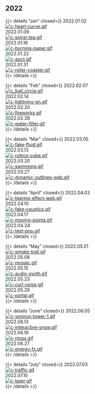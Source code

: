 
## 2022

{{< details "Jan" closed>}}
2022.01.02  
[![c-heart-curve.gif](https://i.postimg.cc/dsDDN82Q/c-heart-curve.gif)](/heart_curve/)  
2022.01.09  
[![c-spiral-tag.gif](https://i.postimg.cc/KFmK6QV0/c-spiral-tag.gif)](/spiral_tag/)  
2022.01.16  
[![c-burning-paper.gif](https://i.postimg.cc/dq3ytpDR/c-burning-paper.gif)](/burning_paper/)  
2022.01.22  
[![c-ascii.gif](https://i.postimg.cc/XnbB9hP0/c-ascii.gif)](/ascii/)  
2022.01.31  
[![c-roller-coaster.gif](https://i.postimg.cc/rM8xsK7G/c-roller-coaster.gif)](/roller_coaster/)  
{{< /details >}}

{{< details "Feb" closed>}}
2022.02.07  
[![c_ball_circle.gif](https://i.postimg.cc/3361MvYB/c_ball_circle.gif)](/ball_circle/)  
2022.02.14  
[![c-lightning-gn.gif](https://i.postimg.cc/RMX4nDyX/c-lightning-gn.gif)](/bolt/)  
2022.02.20  
[![c-fireworks.gif](https://i.postimg.cc/knhVGK84/c-fireworks.gif)](/fireworks/)  
2022.02.28  
[![c-water-filter.gif](https://i.postimg.cc/KZq81PCV/c-water-filter.gif)](/fluid_text/)  
{{< /details >}}

{{< details "Mar" closed>}}
2022.03.05  
[![c-fake-fluid.gif](https://i.postimg.cc/Dv5DBDCx/c-fake-fluid.gif)](/fake_fluid)  
2022.03.13  
[![c-rubics-cube.gif](https://i.postimg.cc/hSbyfnrv/c-rubics-cube.gif)](/rubics_cube/)  
2022.03.20  
[![c-swimming.gif](https://i.postimg.cc/4X5QZd95/c-swimming.gif)](/procedural_swimming/)  
2022.03.27  
[![c-dynamic-outlines-web.gif](https://i.postimg.cc/cWPJbfLS/c-dynamic-outlines-web.gif)](/dynamic_outlines)  
{{< /details >}}

{{< details "April" closed>}}
2022.04.03  
[![c-tearing-effect-web.gif](https://i.postimg.cc/k7JwvMJz/c-tearing-effect-web.gif)](/tearing_effect)  
2022.04.10  
[![c-fake-caustics.gif](https://i.postimg.cc/cxZc7bK1/c-fake-caustics.gif)](/fake_caustics)  
2022.04.17  
[![c-moving-points.gif](https://i.postimg.cc/VmFTC1TH/c-moving-points.gif)](/moving_points)  
2022.04.24  
[![c-text-pop.gif](https://i.postimg.cc/4ZkhdNth/c-text-pop.gif)](/text_pop)  
{{< /details >}}

{{< details "May" closed>}}
2022.05.01  
[![c-smoke-trail.gif](https://i.postimg.cc/B3zBZBhm/c-smoke-trail.gif)](/smoke_trail)  
2022.05.08  
[![c-mosaic.gif](https://i.postimg.cc/bYP5TcKy/c-mosaic.gif)](/mosaic)  
2022.05.15  
[![c-audio-synth.gif](https://i.postimg.cc/qp4s5177/c-audio-synth.gif)](/audio_synth)  
2022.05.23  
[![c-curl-noise.gif](https://i.postimg.cc/Fm45HdGL/c-curl-noise.gif)](/curl_noise)  
2022.05.29  
[![c-portal.gif](https://i.postimg.cc/KFp4LdfP/c-portal.gif)](/portal)  
{{< /details >}}

{{< details "June" closed>}}
2022.06.05  
[![c-voronoi-tower-1.gif](https://i.postimg.cc/L2Bg0prr/c-voronoi-tower-1.gif)](/voronoi)  
2022.06.13  
[![c-interactive-snow.gif](https://i.postimg.cc/qkT03dd4/c-interactive-snow.gif)](/interactive_snow)  
2022.06.19  
[![c-moss.gif](https://i.postimg.cc/nFT1BDMp/c-moss.gif)](/moss)  
2022.06.27  
[![c-energy-fx.gif](https://i.postimg.cc/6wp9XsdP/c-energy-fx.gif)](/energy_fx)  
{{< /details >}}

{{< details "July" closed>}}
2022.07.03  
[![c-traffic.gif](https://i.postimg.cc/MWQJDs65/c-traffic.gif)](/traffic)  
2022.07.10  
[![c-laser.gif](https://i.postimg.cc/5JkqvJyw/c-laser.gif)](/laser)  
{{< /details >}}


